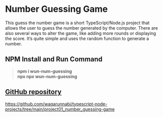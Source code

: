 # Number Guessing Game

This guess the number game is a short TypeScript/Node.js project that allows the user to guess the number generated by the computer. There are also several ways to alter the game, like adding more rounds or displaying the score. It’s quite simple and uses the random function to generate a number.

## NPM Install and Run Command

>**npm i wun-num-guessing** \
> **npx npx wun-num-guessing**

## [GitHub repository](https://github.com/waqarunnabi/typescript-node-projects/tree/main/project01_number_guessing-game)

https://github.com/waqarunnabi/typescript-node-projects/tree/main/project01_number_guessing-game

